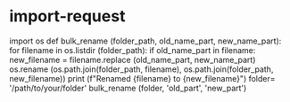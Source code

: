 # import-request
import os
def bulk_rename (folder_path, old_name_part, new_name_part):
for filename in os.listdir (folder_path):
if old_name_part in filename:
new_filename = filename.replace (old_name_part, new_name_part)
os.rename (os.path.join(folder_path, filename), os.path.join(folder_path, new_filename))
print (f"Renamed {filename} to {new_filename}")
folder= '/path/to/your/folder' bulk_rename (folder, 'old_part', 'new_part')
